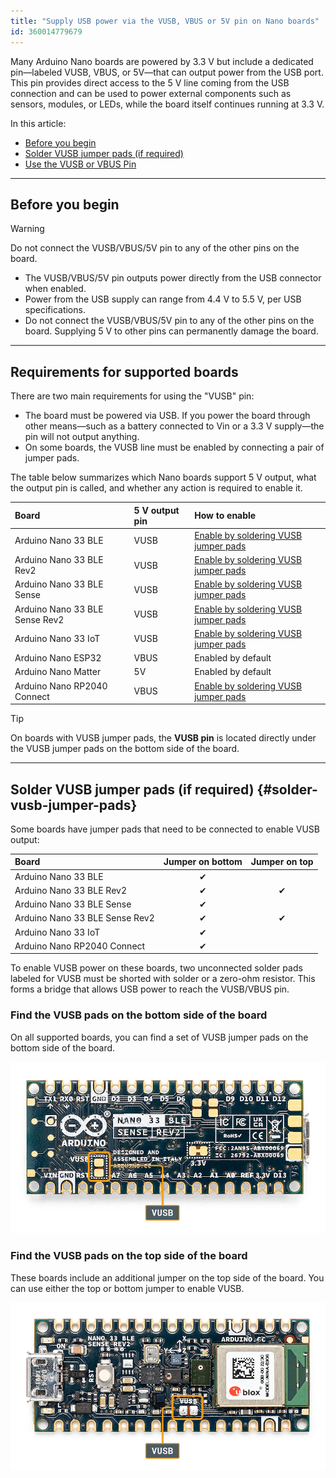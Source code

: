 ```yaml
---
title: "Supply USB power via the VUSB, VBUS or 5V pin on Nano boards"
id: 360014779679
---
```


Many Arduino Nano boards are powered by 3.3 V but include a dedicated pin—labeled VUSB, VBUS, or 5V—that can output power from the USB port. This pin provides direct access to the 5 V line coming from the USB connection and can be used to power external components such as sensors, modules, or LEDs, while the board itself continues running at 3.3 V.

In this article:

* [Before you begin](#before-you-begin)
* [Solder VUSB jumper pads (if required)](#solder-vusb-jumper-pads)
* [Use the VUSB or VBUS Pin](#use-the-vusb-or-vbus-pin)

---

## Before you begin

> [!WARNING]
> Do not connect the VUSB/VBUS/5V pin to any of the other pins on the board.

* The VUSB/VBUS/5V pin outputs power directly from the USB connector when enabled.
* Power from the USB supply can range from 4.4 V to 5.5 V, per USB specifications.
* Do not connect the VUSB/VBUS/5V pin to any of the other pins on the board. Supplying 5 V to other pins can permanently damage the board.

---

## Requirements for supported boards

There are two main requirements for using the "VUSB" pin:

* The board must be powered via USB. If you power the board through other means—such as a battery connected to Vin or a 3.3 V supply—the pin will not output anything.
* On some boards, the VUSB line must be enabled by connecting a pair of jumper pads.

The table below summarizes which Nano boards support 5 V output, what the output pin is called, and whether any action is required to enable it.

| Board                          | 5 V output pin | How to enable                                                    |
|:-------------------------------|:---------------|:-----------------------------------------------------------------|
| Arduino Nano 33 BLE            | VUSB           | [Enable by soldering VUSB jumper pads](#solder-vusb-jumper-pads) |
| Arduino Nano 33 BLE Rev2       | VUSB           | [Enable by soldering VUSB jumper pads](#solder-vusb-jumper-pads) |
| Arduino Nano 33 BLE Sense      | VUSB           | [Enable by soldering VUSB jumper pads](#solder-vusb-jumper-pads) |
| Arduino Nano 33 BLE Sense Rev2 | VUSB           | [Enable by soldering VUSB jumper pads](#solder-vusb-jumper-pads) |
| Arduino Nano 33 IoT            | VUSB           | [Enable by soldering VUSB jumper pads](#solder-vusb-jumper-pads) |
| Arduino Nano ESP32             | VBUS           | Enabled by default                                               |
| Arduino Nano Matter            | 5V             | Enabled by default                                               |
| Arduino Nano RP2040 Connect    | VBUS           | [Enable by soldering VUSB jumper pads](#solder-vusb-jumper-pads) |

> [!TIP]
> On boards with VUSB jumper pads, the **VUSB pin** is located directly under the VUSB jumper pads on the bottom side of the board.

---

## Solder VUSB jumper pads (if required) {#solder-vusb-jumper-pads}

Some boards have jumper pads that need to be connected to enable VUSB output:

| Board                          | Jumper on bottom | Jumper on top |
|:-------------------------------|:----------------:|:-------------:|
| Arduino Nano 33 BLE            |         ✔        |               |
| Arduino Nano 33 BLE Rev2       |         ✔        |       ✔       |
| Arduino Nano 33 BLE Sense      |         ✔        |               |
| Arduino Nano 33 BLE Sense Rev2 |         ✔        |       ✔       |
| Arduino Nano 33 IoT            |         ✔        |               |
| Arduino Nano RP2040 Connect    |         ✔        |               |

To enable VUSB power on these boards, two unconnected solder pads labeled for VUSB must be shorted with solder or a zero-ohm resistor. This forms a bridge that allows USB power to reach the VUSB/VBUS pin.

### Find the VUSB pads on the bottom side of the board

On all supported boards, you can find a set of VUSB jumper pads on the bottom side of the board.

![Location of the VUSB jumper pad on the bottom side of the Nano 33 BLE Sense Rev2.](img/nano-sense-rev2-ble-vusb-pad-bottom.png)

### Find the VUSB pads on the top side of the board

These boards include an additional jumper on the top side of the board. You can use either the top or bottom jumper to enable VUSB.

![Location of the VUSB jumper pad on the top side of the Nano 33 BLE Sense Rev2.](img/nano-sense-rev2-ble-vusb-pad-top.png)
